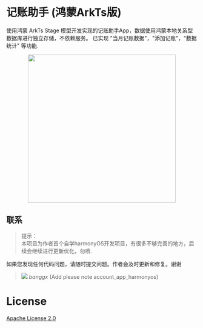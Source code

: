 # 记账助手 (鸿蒙ArkTs版)

使用鸿蒙 ArkTs Stage 模型开发实现的记账助手App，数据使用鸿蒙本地关系型数据库进行独立存储，不依赖服务。
已实现 "当月记账数据"，"添加记账"，"数据统计" 等功能.

<div align="center">
<img src="./preview.gif" width="390px" />
</div>

## 联系
> 提示：  
> 本项目为作者首个自学harmonyOS开发项目，有很多不够完善的地方，后续会继续进行更新优化，勿喷.

如果您发现任何代码问题，请随时提交问题。作者会及时更新和修复。谢谢

> ![](https://open.weixin.qq.com/zh_CN/htmledition/res/assets/res-design-download/icon16_wx_logo.png) *banggx* (Add please note account_app_harmonyos)

# License

[Apache License 2.0](LICENSE)